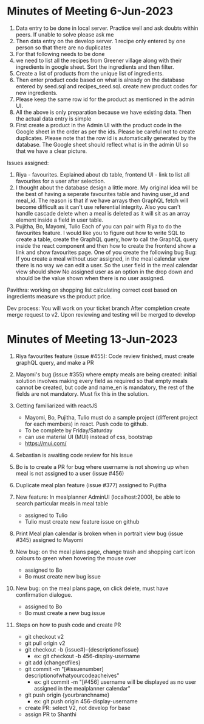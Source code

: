 # Minutes of Meeting 6-Jun-2023
1. Data entry to be done in local server. Practice well and ask doubts within peers. If unable to solve please ask me
2. Then data entry on the develop server. 1 recipe only entered by one person so that there are no duplicates
3. For that following needs to be done
4. we need to list all the recipes from Greener village along with their ingredients in google sheet. Sort the ingredients and then filter.
5. Create a list of products from the unique list of ingredients.
6. Then enter product code based on what is already on the database entered by seed.sql and recipes_seed.sql. create new product codes for new ingredients.
7. Please keep the same row id for the product as mentioned in the admin UI.
8. All the above is only preparation because we have existing data. Then the actual data entry is simple
9. First create a product in the Admin UI with the product code in the Google sheet in the order as per the ids. Please be careful not to create duplicates. Please note that the row id is automatically generated by the database. The Google sheet should reflect what is in the admin UI so that we have a clear picture.

Issues assigned:
1. Riya - favourites. Explained about db table, frontend UI - link to list all favourites for a user after selection.
2. I thought about the database design a little more. My original idea will be the best of having a seperate favourites table and having user_id and meal_id. The reason is that if we have arrays then GraphQL fetch will become difficult as it can't use referential integrity. Also you can't handle cascade delete when a meal is deleted as it will sit as an array element inside a field in user table.
3. Pujitha, Bo, Mayomi, Tulio
Each of you can pair with Riya to do the favourites feature.
I would like you to figure out how to write SQL to create a table,
create the GraphQL query,
how to call the GraphQL query inside the react component
and then how to create the frontend show a link and show favourites page.
One of you create the following bug
Bug:
If you create a meal without user assigned, in the meal calendar view there is no way we can edit a user. So the user field in the meal calendar view should show No assigned user as an option in the drop down and should be the value shown when there is no user assigned.

Pavithra: working on shopping list calculating correct cost based on ingredients measure vs the product price.

Dev process:
You will work on your ticket branch
After completion create merge request to v2.
Upon reviewing and testing will be merged to develop

# Minutes of Meeting 13-Jun-2023
1. Riya favourites feature (issue #455): Code review finished, must create graphQL query, and make a PR
2. Mayomi's bug (issue #355) where empty meals are being created: initial solution involves making every field as required so that empty meals cannot be created, but code and name_en is mandatory, the rest of the fields are not mandatory. Must fix this in the solution.
3. Getting familiarized with reactJS
    - Mayomi, Bo, Pujitha, Tulio must do a sample project (different project for each members) in react. Push code to github.
    - To be complete by Friday/Saturday
    - can use material UI (MUI) instead of css, bootstrap 
    - https://mui.com/
4. Sebastian is awaiting code review for his issue
5. Bo is to create a PR for bug where username is not showing up when meal is not assigned to a user (issue #456)
6. Duplicate meal plan feature (issue #377) assigned to Pujitha
7. New feature: In mealplanner AdminUI (localhost:2000), be able to search particular meals in meal table
    - assigned to Tulio
    - Tulio must create new feature issue on github
8. Print Meal plan calendar is broken when in portrait view bug (issue #345) assigned to Mayomi
9. New bug: on the meal plans page, change trash and shopping cart icon colours to green when hovering the mouse over
     - assigned to Bo
     - Bo must create new bug issue
10. New bug: on the meal plans page, on click delete, must have confirmation dialogue.
     - assigned to Bo
     - Bo must create a new bug issue

11. Steps on how to push code and create PR
     - git checkout v2
     - git pull origin v2
     - git checkout -b {issue#}-{descriptionofissue}
         - ex: git checkout -b 456-display-username
     - git add {changedfiles}
     - git commit -m "[#issuenumber] descriptionofwhatyourcodeacheives"
         - ex: git commit -m "[#456] username will be displayed as no user assigned in the mealplanner calendar"
     - git push origin {yourbranchname}
         - ex: git push origin 456-display-username
     - create PR: select V2, not develop for base
     - assign PR to Shanthi


